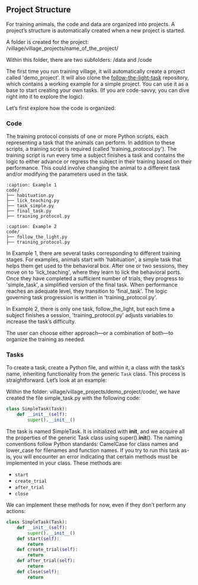 ## Project Structure

For training animals, the code and data are organized into projects. A project’s structure is automatically created when a new project is started.

A folder is created for the project:
/village/village_projects/name_of_the_project/

Within this folder, there are two subfolders: /data and /code

The first time you run training village, it will automatically create a project called 'demo_project'. It will also clone the
[follow-the-light-task](https://github.com/BrainCircuitsBehaviorLab/follow-the-light-task) repository, which contains a working example for a simple project. You can use it as a base to start creating your own tasks. (If you are code-savvy, you can dive right into it to explore the logic).

Let’s first explore how the code is organized:

### Code

The training protocol consists of one or more Python scripts, each representing a task that the animals can perform. In addition to these scripts, a training script is required (called 'training_protocol.py'). The training script is run every time a subject finishes a task and contains the logic to either advance or regress the subject in their training based on their performance. This could involve changing the animal to a different task and/or modifying the parameters used in the task.

```{code-block}
:caption: Example 1
code/
├── habituation.py
├── lick_teaching.py
├── task_simple.py
├── final_task.py
├── training_protocol.py
```

```{code-block}
:caption: Example 2
code/
├── follow_the_light.py
├── training_protocol.py
```

In Example 1, there are several tasks corresponding to different training stages. For examples, animals start with 'habituation', a simple task that helps them get used to the behavioral box. After one or two sessions, they move on to 'lick_teaching', where they learn to lick the behavioral ports. Once they have completed a sufficient number of trials, they progress to 'simple_task', a simplified version of the final task. When performance reaches an adequate level, they transition to 'final_task'. The logic governing task progression is written in 'training_protocol.py'.

In Example 2, there is only one task, follow_the_light, but each time a subject finishes a session, 'training_protocol.py' adjusts variables to increase the task’s difficulty.

The user can choose either approach—or a combination of both—to organize the training as needed.

### Tasks

To create a task, create a Python file, and within it, a class with the task’s name, inheriting functionality from the generic `Task` class. This process is straightforward. Let’s look at an example:

Within the folder: village/village_projects/demo_project/code/, we have created the file simple_task.py with the following code:

```python
class SimpleTask(Task):
    def __init__(self):
        super().__init__()
```

The task is named SimpleTask. It is initialized with __init__, and we acquire all the properties of the generic Task class using super().__init__(). The naming conventions follow Python standards: CamelCase for class names and lower_case for filenames and function names.
If you try to run this task as-is, you will encounter an error indicating that certain methods must be implemented in your class. These methods are:
- `start`
- `create_trial`
- `after_trial`
- `close`

We can implement these methods for now, even if they don’t perform any actions:

```python
class SimpleTask(Task):
    def __init__(self):
        super().__init__()
    def start(self):
        return
    def create_trial(self):
        return
    def after_trial(self):
        return
    def close(self):
        return
```

<br>
